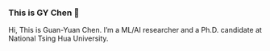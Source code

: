### This is GY Chen 👋

Hi, This is Guan-Yuan Chen. I’m a ML/AI researcher and a Ph.D. candidate at National Tsing Hua University.

<!--
[![Anurag's github stats](https://github-readme-stats.vercel.app/api?username=guan-yuan)](https://github.com/anuraghazra/github-readme-stats)
-->

<!--
**guan-yuan/guan-yuan** is a ✨ _special_ ✨ repository because its `README.md` (this file) appears on your GitHub profile.

Here are some ideas to get you started:

- 🔭 I’m currently working on ...
- 🌱 I’m currently learning ...
- 👯 I’m looking to collaborate on ...
- 🤔 I’m looking for help with ...
- 💬 Ask me about ...
- 📫 How to reach me: ...
- 😄 Pronouns: ...
- ⚡ Fun fact: ...
-->
